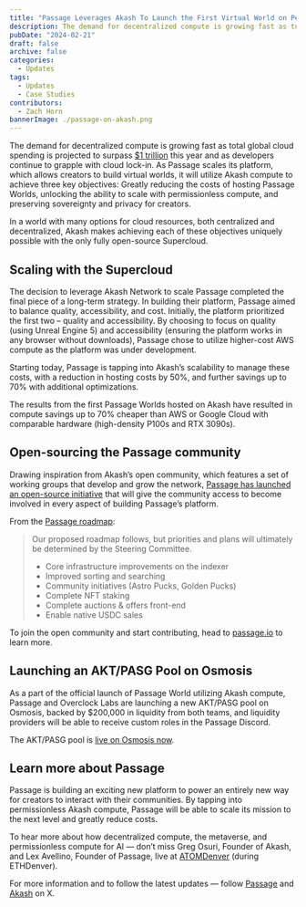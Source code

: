 ```yaml
---
title: "Passage Leverages Akash To Launch the First Virtual World on Permissionless GPUs"
description: The demand for decentralized compute is growing fast as total global cloud spending is projected to surpass $1 trillion.
pubDate: "2024-02-21"
draft: false
archive: false
categories:
  - Updates
tags:
  - Updates
  - Case Studies
contributors:
  - Zach Horn
bannerImage: ./passage-on-akash.png
---
```


The demand for decentralized compute is growing fast as total global cloud spending is projected to surpass [$1 trillion](https://www.forbes.com/sites/bernardmarr/2023/10/09/the-10-biggest-cloud-computing-trends-in-2024-everyone-must-be-ready-for-now/) this year and as developers continue to grapple with cloud lock-in. As Passage scales its platform, which allows creators to build virtual worlds, it will utilize Akash compute to achieve three key objectives: Greatly reducing the costs of hosting Passage Worlds, unlocking the ability to scale with permissionless compute, and preserving sovereignty and privacy for creators.

In a world with many options for cloud resources, both centralized and decentralized, Akash makes achieving each of these objectives uniquely possible with the only fully open-source Supercloud.

## Scaling with the Supercloud

The decision to leverage Akash Network to scale Passage completed the final piece of a long-term strategy. In building their platform, Passage aimed to balance quality, accessibility, and cost. Initially, the platform prioritized the first two – quality and accessibility. By choosing to focus on quality (using Unreal Engine 5) and accessibility (ensuring the platform works in any browser without downloads), Passage chose to utilize higher-cost AWS compute as the platform was under development.

Starting today, Passage is tapping into Akash’s scalability to manage these costs, with a reduction in hosting costs by 50%, and further savings up to 70% with additional optimizations.

The results from the first Passage Worlds hosted on Akash have resulted in compute savings up to 70% cheaper than AWS or Google Cloud with comparable hardware (high-density P100s and RTX 3090s).

## Open-sourcing the Passage community

Drawing inspiration from Akash’s open community, which features a set of working groups that develop and grow the network, [Passage has launched an open-source initiative](https://www.passage.io/post/open-source) that will give the community access to become involved in every aspect of building Passage’s platform.

From the [Passage roadmap](https://www.passage.io/post/open-source):

> Our proposed roadmap follows, but priorities and plans will ultimately be determined by the Steering Committee.
>
> - Core infrastructure improvements on the indexer
> - Improved sorting and searching
> - Community initiatives (Astro Pucks, Golden Pucks)
> - Complete NFT staking
> - Complete auctions & offers front-end
> - Enable native USDC sales

To join the open community and start contributing, head to [passage.io](https://passage.io) to learn more.

## Launching an AKT/PASG Pool on Osmosis

As a part of the official launch of Passage World utilizing Akash compute, Passage and Overclock Labs are launching a new AKT/PASG pool on Osmosis, backed by $200,000 in liquidity from both teams, and liquidity providers will be able to receive custom roles in the Passage Discord.

The AKT/PASG pool is [live on Osmosis now](https://app.osmosis.zone/pool/1498).

## Learn more about Passage

Passage is building an exciting new platform to power an entirely new way for creators to interact with their communities. By tapping into permissionless Akash compute, Passage will be able to scale its mission to the next level and greatly reduce costs.

To hear more about how decentralized compute, the metaverse, and permissionless compute for AI — don’t miss Greg Osuri, Founder of Akash, and Lex Avellino, Founder of Passage, live at [ATOMDenver](https://cosmoverse.org/atomxyz) (during ETHDenver).

For more information and to follow the latest updates — follow [Passage](https://twitter.com/passageio) and [Akash](https://twitter.com/akashnet) on X.
